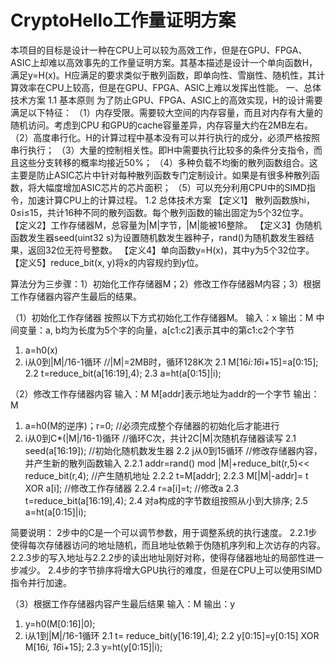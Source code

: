 # CryptoHello工作量证明方案  

本项目的目标是设计一种在CPU上可以较为高效工作，但是在GPU、FPGA、ASIC上却难以高效事先的工作量证明方案。其基本描述是设计一个单向函数H，满足y=H(x)。H应满足的要求类似于散列函数，即单向性、雪崩性、随机性，其计算效率在CPU上较高，但是在GPU、FPGA、ASIC上难以发挥出性能。
一、总体技术方案
1.1 基本原则
为了防止GPU、FPGA、ASIC上的高效实现，H的设计需要满足以下特征：
（1）内存受限。需要较大空间的内存容量，而且对内存有大量的随机访问。考虑到CPU 和GPU的cache容量差异，内存容量大约在2MB左右。
（2）高度串行化。H的计算过程中基本没有可以并行执行的成分，必须严格按照串行执行；
（3）大量的控制相关性。即H中需要执行比较多的条件分支指令，而且这些分支转移的概率均接近50%；
（4）多种负载不均衡的散列函数组合。这主要是防止ASIC芯片中针对每种散列函数专门定制设计。如果是有很多种散列函数，将大幅度增加ASIC芯片的芯片面积；
（5）可以充分利用CPU中的SIMD指令，加速计算CPU上的计算过程。
1.2 总体技术方案
【定义1】 散列函数族hi，0≤i≤15，共计16种不同的散列函数。每个散列函数的输出固定为5个32位字。
【定义2】工作存储器M，总容量为|M|字节，|M|能被16整除。
【定义3】伪随机函数发生器seed(uint32 s)为设置随机数发生器种子，rand()为随机数发生器结果，返回32位无符号整数。
【定义4】单向函数y=H(x)，其中y为5个32位字。
【定义5】reduce_bit(x, y)将x的内容规约到y位。

算法分为三步骤：1）初始化工作存储器M；2）修改工作存储器M内容；3）根据工作存储器内容产生最后的结果。

（1）初始化工作存储器
按照以下方式初始化工作存储器M。
输入：x
输出：M
中间变量：a, b均为长度为5个字的向量，a[c1:c2]表示其中的第c1:c2个字节
1. a=h0(x)
2. i从0到|M|/16-1循环   //|M|=2MB时，循环128K次
2.1   M[16*i:16*i+15]=a[0:15];
2.2   t=reduce_bit(a[16:19],4);
2.3   a=ht(a[0:15]|i);

（2）修改工作存储器内容
输入：M  M[addr]表示地址为addr的一个字节
输出：M
1. a=h0(M的逆序)；r=0;  			//必须完成整个存储器的初始化后才能进行
2. i从0到C*(|M|/16-1)循环    		//循环C次，共计2C|M|次随机存储器读写
2.1   seed(a[16:19]);				//初始化随机数发生器
2.2   j从0到15循环				//修改存储器内容，并产生新的散列函数输入
2.2.1    addr=rand() mod |M|+reduce_bit(r,5)<< reduce_bit(r,4);   	//产生随机地址
2.2.2    t=M[addr];
2.2.3    M[|M|-addr]= t XOR a[i]; //修改工作存储器
2.2.4    r=a[i]=t;					//修改a
2.3   t=reduce_bit(a[16:19],4);
2.4   对a构成的字节数组按照从小到大排序;
2.5   a=ht(a[0:15]|i);
 
简要说明：
2步中的C是一个可以调节参数，用于调整系统的执行速度。
2.2.1步使得每次存储器访问的地址随机，而且地址依赖于伪随机序列和上次访存的内容。
2.2.3步的写入地址与2.2.2步的读出地址刚好对称，使得存储器地址的局部性进一步减少。
2.4步的字节排序将增大GPU执行的难度，但是在CPU上可以使用SIMD指令并行加速。

（3）根据工作存储器内容产生最后结果
输入：M
输出：y
1. y=h0(M[0:16]|0);
2. i从1到|M|/16-1循环
2.1   t= reduce_bit(y[16:19],4);
2.2   y[0:15]=y[0:15] XOR M[16*i, 16*i+15];
2.3   y=ht(y[0:15]|i);
